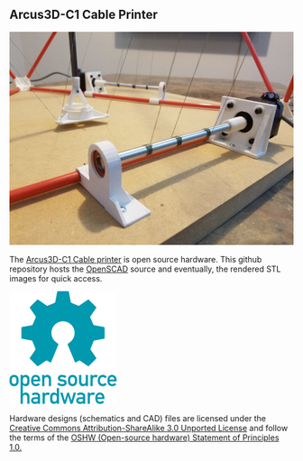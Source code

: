 ## Arcus3D-C1 Cable Printer

![printer.jpg](printer.jpg)

The [Arcus3D-C1 Cable printer](https://hackaday.io/project/26938) is open source hardware. This github repository hosts the [OpenSCAD](http://www.openscad.org) source and eventually, the rendered STL images for quick access.

![oshw-logo-200-px.png](oshw-logo-200-px.png)

Hardware designs (schematics and CAD) files are licensed under the [Creative Commons Attribution-ShareAlike 3.0 Unported License](http://creativecommons.org/licenses/by-sa/3.0/) and follow the terms of the [OSHW (Open-source hardware) Statement of Principles 1.0.](http://freedomdefined.org/OSHW)

